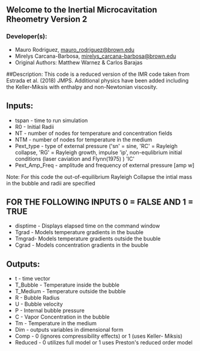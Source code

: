 ## Welcome to the Inertial Microcavitation Rheometry Version 2

### Developer(s): 
* Mauro Rodriguez, mauro_rodriguez@brown.edu
* Mirelys Carcana-Barbosa, mirelys_carcana-barbosa@brown.edu
* Original Authors: Matthew Warnez & Carlos Barajas


##Description: 
This code is a reduced version of the IMR code taken from Estrada et al. (2018) JMPS. Additional physics have been added including the Keller-Miksis with enthalpy and non-Newtonian viscosity.

## Inputs:
* tspan - time to run simulation
* R0 - Initial Radii
* NT - number of nodes for temperature and concentration fields
* NTM - number of nodes for temperature in the medium
* Pext_type - type of external pressure ('sn' = sine, 'RC' = Rayleigh collapse, 'RG' = Rayleigh growth, impulse 'ip', non-equlibrium initial conditions (laser caviation and Flynn(1975) ) 'IC'
* Pext_Amp_Freq - amplitude and frequency of external pressure [amp w]

Note: For this code the out-of-equilibrium Rayleigh Collapse the intial mass in the bubble and radii are specified

## FOR THE FOLLOWING INPUTS 0 = FALSE AND 1 = TRUE
* disptime - Displays elapsed time on the command window
* Tgrad - Models temperature gradients in the buuble
* Tmgrad- Models temperature gradients outside the buuble
* Cgrad - Models concentration gradients in the buuble

## Outputs:
* t - time vector
* T_Bubble - Temperature inside the bubble
* T_Medium - Temperature outside the bubble
* R - Bubble Radius
* U - Bubble velocity
* P - Internal bubble pressure
* C - Vapor Concentration in the bubble
* Tm - Temperature in the medium
* Dim - outputs variables in dimensional form
* Comp - 0 (ignores compressibility effects) or 1 (uses Keller- Miksis)
* Reduced - 0 utilizes full model or 1 uses Preston's reduced order model
